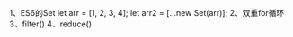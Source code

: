 1、ES6的Set
    let arr = [1, 2, 3, 4];
    let arr2 = [...new Set(arr)];
2、双重for循环
    <!-- 
      function unique(arr){            
        for(var i=0; i<arr.length; i++){
            for(var j=i+1; j<arr.length; j++){
                if(arr[i]==arr[j]){         //第一个等同于第二个，splice方法删除第二个
                    arr.splice(j,1);
                    j--;
                }
            }
        }
        return arr;
      }
    -->
3、filter()
    <!-- 
      function unique(arr) {
        return arr.filter(function(item, index, arr) {
          //当前元素，在原始数组中的第一个索引==当前索引值，否则返回当前元素
          return arr.indexOf(item, 0) === index;
        });
      }
    -->
4、reduce()
    <!--
      let arr = [1,1,2,3,4,5,5,6]
      let arr2 = arr.reduce(function(ar,cur) {
        if(!ar.includes(cur)) {
          ar.push(cur)
        }
        return ar
      },[])
    -->